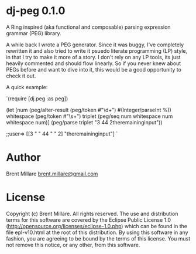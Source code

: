 # dj-peg 0.1.0

A Ring inspired (aka functional and composable) parsing expression
grammar (PEG) library.

A while back I wrote a PEG generator. Since it was buggy, I've
completely rewritten it and also tried to write it psuedo literate
programming (LP) style, in that I try to make it more of a story. I
don't rely on any LP tools, its just heavily commented and should flow
linearly. So if you never knew about PEGs before and want to dive into
it, this would be a good opportunity to check it out.

A quick example:

`(require [dj.peg :as peg])

(let [num (peg/alter-result (peg/token #"\d+") #(Integer/parseInt %))
      whitespace (peg/token #"\s+")
      triplet (peg/seq num whitespace num whitespace num)]
  (peg/parse triplet "3 44 2theremaininginput"))

;;user=> [[3 " " 44 " " 2] "theremaininginput"] `      

# Author

Brent Millare
brent.millare@gmail.com

# License

Copyright (c) Brent Millare. All rights reserved. The use and
distribution terms for this software are covered by the Eclipse Public
License 1.0 (http://opensource.org/licenses/eclipse-1.0.php) which can
be found in the file epl-v10.html at the root of this distribution. By
using this software in any fashion, you are agreeing to be bound by
the terms of this license. You must not remove this notice, or any
other, from this software.